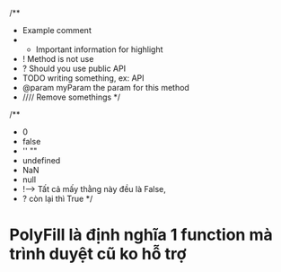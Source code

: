 /**
 * Example comment
 * * Important information for highlight
 * ! Method is not use
 * ? Should you use public API
 * TODO writing something, ex: API
 * @param myParam the param for this method
 * //// Remove somethings
 */

/**
 * 0
 * false
 * '' ""
 * undefined
 * NaN
 * null
 * !--> Tất cả mấy thằng này đều là False, 
 * ? còn lại thì True
 */ 

 # PolyFill là định nghĩa 1 function mà trình duyệt cũ ko hỗ trợ
 